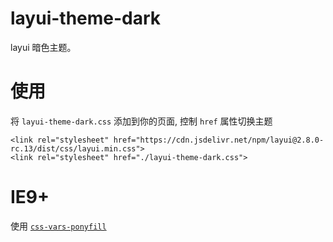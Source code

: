 # layui-theme-dark

layui 暗色主题。

# 使用

 将 `layui-theme-dark.css` 添加到你的页面, 控制 `href` 属性切换主题
 ```
 <link rel="stylesheet" href="https://cdn.jsdelivr.net/npm/layui@2.8.0-rc.13/dist/css/layui.min.css">
 <link rel="stylesheet" href="./layui-theme-dark.css">
 ```

# IE9+ 

使用 [`css-vars-ponyfill`](https://github.com/jhildenbiddle/css-vars-ponyfill)

